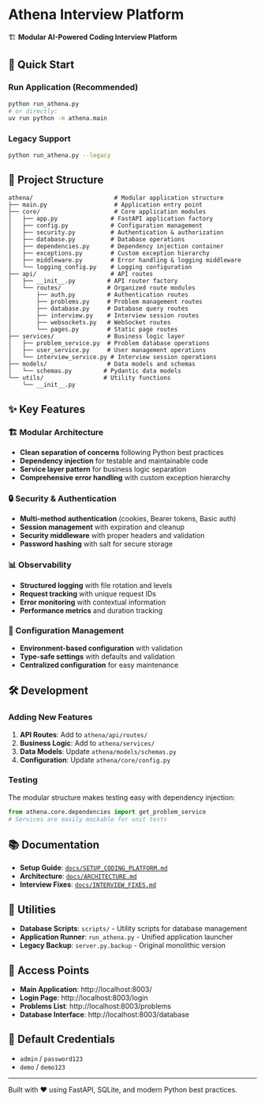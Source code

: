 # Athena Interview Platform

🏗️ **Modular AI-Powered Coding Interview Platform**

## 🚀 Quick Start

### Run Application (Recommended)
```bash
python run_athena.py
# or directly:
uv run python -m athena.main
```

### Legacy Support
```bash
python run_athena.py --legacy
```

## 📁 Project Structure

```
athena/                       # Modular application structure
├── main.py                   # Application entry point
├── core/                     # Core application modules
│   ├── app.py               # FastAPI application factory
│   ├── config.py            # Configuration management
│   ├── security.py          # Authentication & authorization
│   ├── database.py          # Database operations
│   ├── dependencies.py      # Dependency injection container
│   ├── exceptions.py        # Custom exception hierarchy
│   ├── middleware.py        # Error handling & logging middleware
│   └── logging_config.py    # Logging configuration
├── api/                     # API routes
│   ├── __init__.py         # API router factory
│   └── routes/             # Organized route modules
│       ├── auth.py         # Authentication routes
│       ├── problems.py     # Problem management routes
│       ├── database.py     # Database query routes
│       ├── interview.py    # Interview session routes
│       ├── websockets.py   # WebSocket routes
│       └── pages.py        # Static page routes
├── services/               # Business logic layer
│   ├── problem_service.py  # Problem database operations
│   ├── user_service.py     # User management operations
│   └── interview_service.py # Interview session operations
├── models/                 # Data models and schemas
│   └── schemas.py         # Pydantic data models
└── utils/                 # Utility functions
    └── __init__.py
```

## ✨ Key Features

### 🏗️ Modular Architecture
- **Clean separation of concerns** following Python best practices
- **Dependency injection** for testable and maintainable code
- **Service layer pattern** for business logic separation
- **Comprehensive error handling** with custom exception hierarchy

### 🔒 Security & Authentication
- **Multi-method authentication** (cookies, Bearer tokens, Basic auth)
- **Session management** with expiration and cleanup
- **Security middleware** with proper headers and validation
- **Password hashing** with salt for secure storage

### 📊 Observability
- **Structured logging** with file rotation and levels
- **Request tracking** with unique request IDs
- **Error monitoring** with contextual information
- **Performance metrics** and duration tracking

### 🔧 Configuration Management
- **Environment-based configuration** with validation
- **Type-safe settings** with defaults and validation
- **Centralized configuration** for easy maintenance

## 🛠️ Development

### Adding New Features
1. **API Routes**: Add to `athena/api/routes/`
2. **Business Logic**: Add to `athena/services/`
3. **Data Models**: Update `athena/models/schemas.py`
4. **Configuration**: Update `athena/core/config.py`

### Testing
The modular structure makes testing easy with dependency injection:
```python
from athena.core.dependencies import get_problem_service
# Services are easily mockable for unit tests
```

## 📚 Documentation

- **Setup Guide**: [`docs/SETUP_CODING_PLATFORM.md`](docs/SETUP_CODING_PLATFORM.md)
- **Architecture**: [`docs/ARCHITECTURE.md`](docs/ARCHITECTURE.md)
- **Interview Fixes**: [`docs/INTERVIEW_FIXES.md`](docs/INTERVIEW_FIXES.md)

## 🔧 Utilities

- **Database Scripts**: `scripts/` - Utility scripts for database management
- **Application Runner**: `run_athena.py` - Unified application launcher
- **Legacy Backup**: `server.py.backup` - Original monolithic version

## 🎯 Access Points

- **Main Application**: http://localhost:8003/
- **Login Page**: http://localhost:8003/login
- **Problems List**: http://localhost:8003/problems
- **Database Interface**: http://localhost:8003/database

## 🔑 Default Credentials

- `admin` / `password123`
- `demo` / `demo123`

---

Built with ❤️ using FastAPI, SQLite, and modern Python best practices.